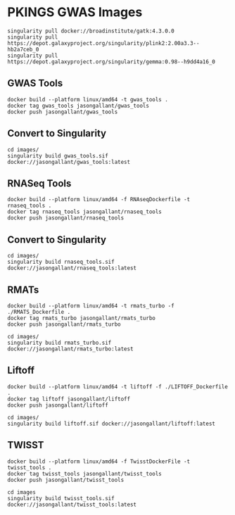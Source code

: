 # PKINGS GWAS Images

    singularity pull docker://broadinstitute/gatk:4.3.0.0
    singularity pull https://depot.galaxyproject.org/singularity/plink2:2.00a3.3--hb2a7ceb_0
    singularity pull https://depot.galaxyproject.org/singularity/gemma:0.98--h9dd4a16_0

## GWAS Tools

    docker build --platform linux/amd64 -t gwas_tools .
    docker tag gwas_tools jasongallant/gwas_tools
    docker push jasongallant/gwas_tools

## Convert to Singularity

    cd images/
    singularity build gwas_tools.sif docker://jasongallant/gwas_tools:latest

## RNASeq Tools

    docker build --platform linux/amd64 -f RNAseqDockerfile -t rnaseq_tools .
    docker tag rnaseq_tools jasongallant/rnaseq_tools
    docker push jasongallant/rnaseq_tools

## Convert to Singularity

    cd images/
    singularity build rnaseq_tools.sif docker://jasongallant/rnaseq_tools:latest

## RMATs

    docker build --platform linux/amd64 -t rmats_turbo -f ./RMATS_Dockerfile .
    docker tag rmats_turbo jasongallant/rmats_turbo
    docker push jasongallant/rmats_turbo

    cd images/
    singularity build rmats_turbo.sif docker://jasongallant/rmats_turbo:latest

## Liftoff

    docker build --platform linux/amd64 -t liftoff -f ./LIFTOFF_Dockerfile .
    docker tag liftoff jasongallant/liftoff
    docker push jasongallant/liftoff

    cd images/
    singularity build liftoff.sif docker://jasongallant/liftoff:latest

## TWISST

    docker build --platform linux/amd64 -f TwisstDockerFile -t twisst_tools .
    docker tag twisst_tools jasongallant/twisst_tools
    docker push jasongallant/twisst_tools

    cd images
    singularity build twisst_tools.sif docker://jasongallant/twisst_tools:latest
